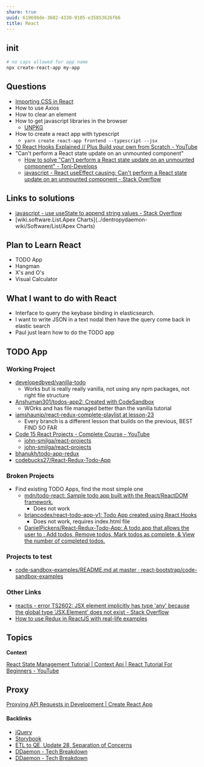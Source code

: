 ```yaml
---
share: true
uuid: 619698de-3602-4330-9105-e35853626f66
title: React
---
```

## init

``` bash
# no caps allowed for app name
npx create-react-app my-app
```
## Questions

* [Importing CSS in React](https://sebhastian.com/react-import-css/)
* How to use Axios
* How to clear an element
* How to get javascript libraries in the browser
  * [UNPKG](https://unpkg.com/)
* How to create a react app with typescript
  * `yarn create react-app frontend --typescript --jsx`
* [10 React Hooks Explained // Plus Build your own from Scratch - YouTube](https://www.youtube.com/watch?v=TNhaISOUy6Q)
* "Can't perform a React state update on an unmounted component" 
    * [How to solve "Can't perform a React state update on an unmounted component" - Toni-Develops](https://www.toni-develops.com/2021/09/05/how-to-solve-cant-perform-a-react-state-update-on-an-unmounted-component/)
    * [javascript - React useEffect causing: Can't perform a React state update on an unmounted component - Stack Overflow](https://stackoverflow.com/questions/54954385/react-useeffect-causing-cant-perform-a-react-state-update-on-an-unmounted-comp)

## Links to solutions

* [javascript - use useState to append string values - Stack Overflow](https://stackoverflow.com/questions/67482691/use-usestate-to-append-string-values)
* [wiki.software.List.Apex Charts](../dentropydaemon-wiki/Software/List/Apex Charts)
## Plan to Learn React

* TODO App
* Hangman
* X's and O's
* Visual Calculator

## What I want to do with React

* Interface to query the keybase binding in elasticsearch.
* I want to write JSON in a text nodal then have the query come back in elastic search
* Paul just learn how to do the TODO app

## TODO App

### Working Project

* [developedbyed/vanilla-todo](https://github.com/developedbyed/vanilla-todo)
  * Works but is really really vanilla, not using any npm packages, not right file structure
* [Anshuman301/todos-app2: Created with CodeSandbox](https://github.com/Anshuman301/todos-app2)
  * WOrks and has file managed better than the vanilla tutorial
* [iamshaunjp/react-redux-complete-playlist at lesson-23](https://github.com/iamshaunjp/react-redux-complete-playlist/tree/lesson-23)
  * Every branch is a different lesson that builds on the previous, BEST FIND SO FAR
* [Code 15 React Projects - Complete Course - YouTube](https://www.youtube.com/watch?v=a_7Z7C_JCyo)
  * [john-smilga/react-projects](https://github.com/john-smilga/react-projects)
  * [john-smilga/react-projects](https://github.com/john-smilga/react-projects)
* [bhanukh/todo-app-redux](https://github.com/bhanukh/todo-app-redux)
* [codebucks27/React-Redux-Todo-App](https://github.com/codebucks27/React-Redux-Todo-App)

### Broken Projects

* Find existing TODO Apps, find the most simple one
  * [mdn/todo-react: Sample todo app built with the React/ReactDOM framework.](https://github.com/mdn/todo-react)
    * Does not work
  * [briancodex/react-todo-app-v1: Todo App created using React Hooks](https://github.com/briancodex/react-todo-app-v1)
    * Does not work, requires index.html file
  * [DanielPickens/React-Redux-Todo-App: A todo app that allows the user to : Add todos, Remove todos, Mark todos as complete, & View the number of completed todos.](https://github.com/DanielPickens/React-Redux-Todo-App)

### Projects to test

* [code-sandbox-examples/README.md at master · react-bootstrap/code-sandbox-examples](https://github.com/react-bootstrap/code-sandbox-examples/blob/master/README.md)

### Other Links

* [reactjs - error TS2602: JSX element implicitly has type 'any' because the global type 'JSX.Element' does not exist - Stack Overflow](https://stackoverflow.com/questions/37674017/error-ts2602-jsx-element-implicitly-has-type-any-because-the-global-type-jsx)
* [How to use Redux in ReactJS with real-life examples](https://www.freecodecamp.org/news/how-to-use-redux-in-reactjs-with-real-life-examples-687ab4441b85/)


## Topics

**Context**

[React State Management Tutorial | Context Api | React Tutorial For Beginners - YouTube](https://www.youtube.com/watch?v=35lXWvCuM8o)

## Proxy

[Proxying API Requests in Development | Create React App](https://create-react-app.dev/docs/proxying-api-requests-in-development/)

#### Backlinks

* [jQuery](/e8552008-8b3d-4e23-93e2-0b2307ddc260)
* [Storybook](/068ca3e8-ab4c-46a3-8b13-b2bdfe556195)
* [ETL to QE, Update 28, Separation of Concerns](/1c28c038-689a-4083-a472-3bdab8489c4f)
* [DDaemon - Tech Breakdown](/457c6a22-361f-4b4b-9867-809c7c6d0316)
* [DDaemon - Tech Breakdown](/457c6a22-361f-4b4b-9867-809c7c6d0316)